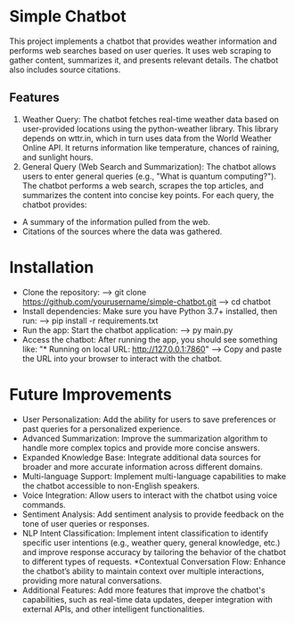 # Simple Chatbot
This project implements a chatbot that provides weather information and performs web searches based on user queries. It uses web scraping to gather content, summarizes it, and presents relevant details. The chatbot also includes source citations.

## Features
1. Weather Query:
The chatbot fetches real-time weather data based on user-provided locations using the python-weather library. This library depends on wttr.in, which in turn uses data from the World Weather Online API. It returns information like temperature, chances of raining, and sunlight hours.
2. General Query (Web Search and Summarization):
The chatbot allows users to enter general queries (e.g., "What is quantum computing?").
The chatbot performs a web search, scrapes the top articles, and summarizes the content into concise key points.
For each query, the chatbot provides:
* A summary of the information pulled from the web.
* Citations of the sources where the data was gathered.

# Installation
* Clone the repository:
--> git clone https://github.com/yourusername/simple-chatbot.git
--> cd chatbot
* Install dependencies: Make sure you have Python 3.7+ installed, then run:
--> pip install -r requirements.txt
* Run the app: Start the chatbot application:
--> py main.py
* Access the chatbot: After running the app, you should see something like:
  "* Running on local URL:  http://127.0.0.1:7860"
--> Copy and paste the URL into your browser to interact with the chatbot.

# Future Improvements
* User Personalization: Add the ability for users to save preferences or past queries for a personalized experience.
* Advanced Summarization: Improve the summarization algorithm to handle more complex topics and provide more concise answers.
* Expanded Knowledge Base: Integrate additional data sources for broader and more accurate information across different domains.
* Multi-language Support: Implement multi-language capabilities to make the chatbot accessible to non-English speakers.
* Voice Integration: Allow users to interact with the chatbot using voice commands.
* Sentiment Analysis: Add sentiment analysis to provide feedback on the tone of user queries or responses.
* NLP Intent Classification: Implement intent classification to identify specific user intentions (e.g., weather query, general knowledge, etc.) and improve response accuracy by tailoring the behavior of the chatbot to different types of requests.
*Contextual Conversation Flow: Enhance the chatbot’s ability to maintain context over multiple interactions, providing more natural conversations.
* Additional Features: Add more features that improve the chatbot's capabilities, such as real-time data updates, deeper integration with external APIs, and other intelligent functionalities.
